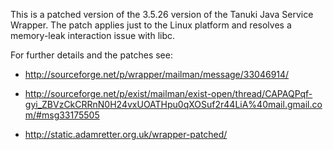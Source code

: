 This is a patched version of the 3.5.26 version of the Tanuki Java Service Wrapper.
The patch applies just to the Linux platform and resolves a memory-leak interaction issue
with libc.

For further details and the patches see:

* http://sourceforge.net/p/wrapper/mailman/message/33046914/

* http://sourceforge.net/p/exist/mailman/exist-open/thread/CAPAQPqf-gyi_ZBVzCkCRRnN0H24vxUOATHpu0qXOSuf2r44LiA%40mail.gmail.com/#msg33175505

* http://static.adamretter.org.uk/wrapper-patched/
